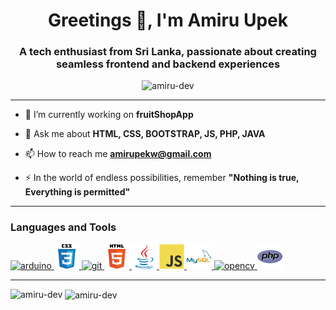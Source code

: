 <h1 align="center">Greetings 👋, I'm Amiru Upek</h1>
<h3 align="center">A tech enthusiast from Sri Lanka, passionate about creating seamless frontend and backend experiences</h3>

<p align="center"> <img src="https://komarev.com/ghpvc/?username=amiru-dev&label=Profile%20views&color=0e75b6&style=flat" alt="amiru-dev" /> </p>

---

- 🔭 I’m currently working on **fruitShopApp**

- 💬 Ask me about **HTML, CSS, BOOTSTRAP, JS, PHP, JAVA**

- 📫 How to reach me **amirupekw@gmail.com**

- ⚡ In the world of endless possibilities, remember **"Nothing is true, Everything is permitted"**

- ---

<h3 align="left">Languages and Tools</h3>
<p align="left"> <a href="https://www.arduino.cc/" target="_blank" rel="noreferrer"> <img src="https://cdn.worldvectorlogo.com/logos/arduino-1.svg" alt="arduino" width="40" height="40"/> </a> <a href="https://www.w3schools.com/css/" target="_blank" rel="noreferrer"> <img src="https://raw.githubusercontent.com/devicons/devicon/master/icons/css3/css3-original-wordmark.svg" alt="css3" width="40" height="40"/> </a> <a href="https://git-scm.com/" target="_blank" rel="noreferrer"> <img src="https://www.vectorlogo.zone/logos/git-scm/git-scm-icon.svg" alt="git" width="40" height="40"/> </a> <a href="https://www.w3.org/html/" target="_blank" rel="noreferrer"> <img src="https://raw.githubusercontent.com/devicons/devicon/master/icons/html5/html5-original-wordmark.svg" alt="html5" width="40" height="40"/> </a> <a href="https://www.java.com" target="_blank" rel="noreferrer"> <img src="https://raw.githubusercontent.com/devicons/devicon/master/icons/java/java-original.svg" alt="java" width="40" height="40"/> </a> <a href="https://developer.mozilla.org/en-US/docs/Web/JavaScript" target="_blank" rel="noreferrer"> <img src="https://raw.githubusercontent.com/devicons/devicon/master/icons/javascript/javascript-original.svg" alt="javascript" width="40" height="40"/> </a> <a href="https://www.mysql.com/" target="_blank" rel="noreferrer"> <img src="https://raw.githubusercontent.com/devicons/devicon/master/icons/mysql/mysql-original-wordmark.svg" alt="mysql" width="40" height="40"/> </a> <a href="https://opencv.org/" target="_blank" rel="noreferrer"> <img src="https://www.vectorlogo.zone/logos/opencv/opencv-icon.svg" alt="opencv" width="40" height="40"/> </a> <a href="https://www.php.net" target="_blank" rel="noreferrer"> <img src="https://raw.githubusercontent.com/devicons/devicon/master/icons/php/php-original.svg" alt="php" width="40" height="40"/> </a> </p>

---

<p><img align="left" src="https://github-readme-stats.vercel.app/api/top-langs?username=amiru-dev&show_icons=true&locale=en&layout=compact" alt="amiru-dev" /></p>

<p>&nbsp;<img align="center" src="https://github-readme-stats.vercel.app/api?username=amiru-dev&show_icons=true&locale=en" alt="amiru-dev" /></p>
